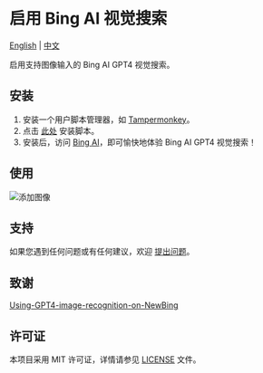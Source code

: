 # 启用 Bing AI 视觉搜索

[English](README.md) | [中文](README_zh.md)

启用支持图像输入的 Bing AI GPT4 视觉搜索。

## 安装

1. 安装一个用户脚本管理器，如 [Tampermonkey](https://www.tampermonkey.net/)。
2. 点击 [此处](https://raw.githubusercontent.com/hydrotho/Enable_Bing_AI_Visual_Search/main/enable-bing-ai-visual-search.user.js) 安装脚本。
3. 安装后，访问 [Bing AI](https://www.bing.com/new)，即可愉快地体验 Bing AI GPT4 视觉搜索！

## 使用

![添加图像](https://github.com/hydrotho/Enable_Bing_AI_Visual_Search/assets/42911474/49dcb2ae-5ebf-4a03-b36a-96b3d942de26)

## 支持

如果您遇到任何问题或有任何建议，欢迎 [提出问题](https://github.com/hydrotho/Enable_Bing_AI_Visual_Search/issues)。

## 致谢

[Using-GPT4-image-recognition-on-NewBing](https://github.com/Vanda688/Using-GPT4-image-recognition-on-NewBing)

## 许可证

本项目采用 MIT 许可证，详情请参见 [LICENSE](LICENSE) 文件。
